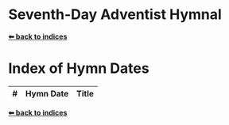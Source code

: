 # Seventh-Day Adventist Hymnal

**[⬅ back to indices]("README.md")**

# Index of Hymn Dates
\# | Hymn Date  | Title                        
-- |------|-------

**[⬅ back to indices]("README.md")**
